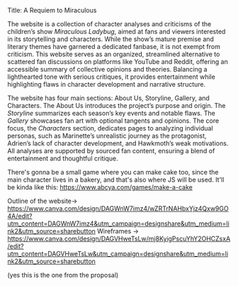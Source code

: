 Title: A Requiem to Miraculous 

The website is a collection of character analyses and criticisms of the children’s show *Miraculous Ladybug*, aimed at fans and viewers interested in its storytelling and characters. While the show’s mature premise and literary themes have garnered a dedicated fanbase, it is not exempt from criticism. This website serves as an organized, streamlined alternative to scattered fan discussions on platforms like YouTube and Reddit, offering an accessible summary of collective opinions and theories. Balancing a lighthearted tone with serious critiques, it provides entertainment while highlighting flaws in character development and narrative structure.

The website has four main sections: About Us, Storyline, Gallery, and Characters. The About Us introduces the project’s purpose and origin. The *Storyline* summarizes each season’s key events and notable flaws. The *Gallery* showcases fan art with optional tangents and opinions. The core focus, the *Characters* section, dedicates pages to analyzing individual personas, such as Marinette’s unrealistic journey as the protagonist, Adrien’s lack of character development, and Hawkmoth’s weak motivations. All analyses are supported by sourced fan content, ensuring a blend of entertainment and thoughtful critique.

There's gonna be a small game where you can make cake too, since the main character lives in a bakery, and that's also where JS will be used.
It'll be kinda like this: https://www.abcya.com/games/make-a-cake

Outline of the website-> https://www.canva.com/design/DAGWnW7imz4/wZRTrNAHbxYjz4Qxw9GO4A/edit?utm_content=DAGWnW7imz4&utm_campaign=designshare&utm_medium=link2&utm_source=sharebutton
Wireframes ->
https://www.canva.com/design/DAGVHweTsLw/mj8KyigPscuYhY2OHCZsxA/edit?utm_content=DAGVHweTsLw&utm_campaign=designshare&utm_medium=link2&utm_source=sharebutton

(yes this is the one from the proposal)